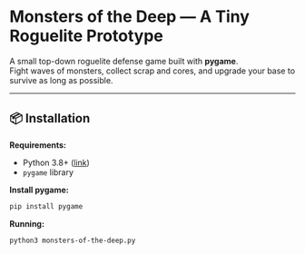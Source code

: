 # Monsters of the Deep — A Tiny Roguelite Prototype

A small top-down roguelite defense game built with **pygame**.  
Fight waves of monsters, collect scrap and cores, and upgrade your base to survive as long as possible.

---

## 📦 Installation

**Requirements:**
- Python 3.8+ (<a href="https://www.python.org/downloads/" target="_blank" rel="noopener noreferrer">link</a>)
- `pygame` library

**Install pygame:**
```bash
pip install pygame
```

**Running:**
```bash
python3 monsters-of-the-deep.py
```